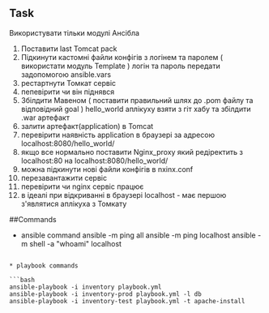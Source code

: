 ## Task
Використувати тільки модулі Ансібла 
1. Поставити last Tomcat pack
3. Підкинути кастомні файли конфігів з логінем та паролем ( використати модуль Template ) логін та пароль передати задопомогою ansible.vars
4. ‎рестартнути Томкат сервіс 
5. ‎пепевірити чи він піднявся 
7. ‎Збілдити Мавеном ( поставити правильний шлях до .pom файлу та відповідний goal ) hello_world аплікуху взяти з гіт хабу та збілдити .war артефакт 
8. ‎залити артефакт(application) в Tomcat 
9. ‎перевірити наявність application в браузері за адресою
 localhost:8080/hello_world/
6. ‎якщо все нормально поставити Nginx_proxy який редіректить з localhost:80 на localhost:8080/hello_world/
7. ‎можна підкинути нові файли конфігів в nxinx.conf 
8. ‎перезавантажити сервіс 
9. ‎перевірити чи nginx сервіс працює 
10. ‎в ідеалі при відкриванні в браузері localhost - має першою з'являтися аплікуха з Томкату 

##Commands
* ansible command
ansible -m ping all
ansible -m ping localhost
ansible -m shell -a "whoami" localhost
```

* playbook commands

```bash
ansible-playbook -i inventory playbook.yml
ansible-playbook -i inventory-prod playbook.yml -l db
ansible-playbook -i inventory-test playbook.yml -t apache-install
```
